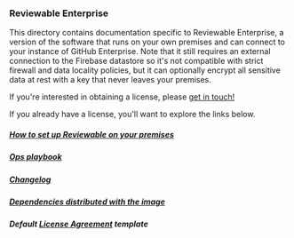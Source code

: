 ### Reviewable Enterprise

This directory contains documentation specific to Reviewable Enterprise, a version of the software that runs on your own premises and can connect to your instance of GitHub Enterprise.  Note that it still requires an external connection to the Firebase datastore so it's not compatible with strict firewall and data locality policies, but it can optionally encrypt all sensitive data at rest with a key that never leaves your premises.

If you're interested in obtaining a license, please [get in touch!](mailto:support@reviewable.io?subject=Enterprise%20edition)

If you already have a license, you'll want to explore the links below.

##### [How to set up Reviewable on your premises](https://github.com/Reviewable/Reviewable/blob/master/enterprise/config.md)

##### [Ops playbook](https://github.com/Reviewable/Reviewable/blob/master/enterprise/operations.md)

##### [Changelog](https://github.com/Reviewable/Reviewable/blob/master/enterprise/changelog.md)

##### [Dependencies distributed with the image](https://github.com/Reviewable/Reviewable/blob/master/enterprise/dependencies.md)

##### Default [License Agreement](https://github.com/Reviewable/Reviewable/raw/master/enterprise/Reviewable%20MLA%20Template.pdf) template
